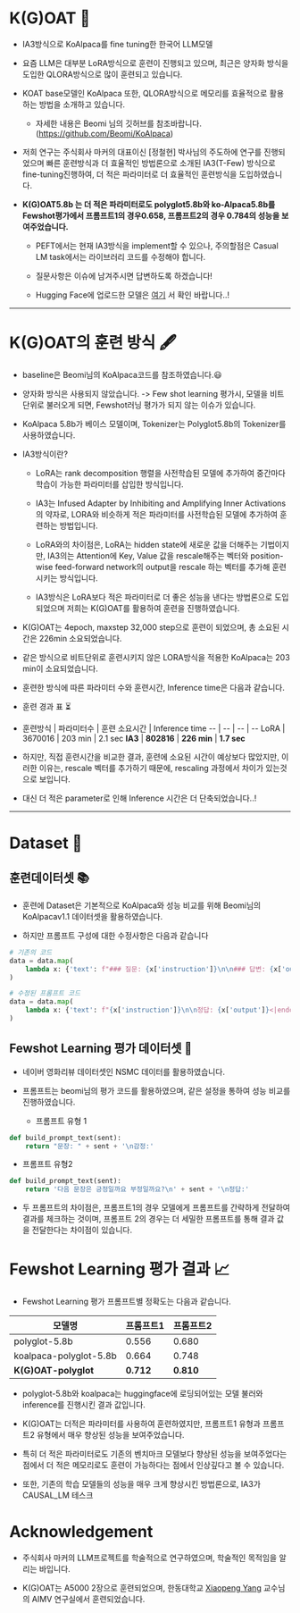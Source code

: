 <p align="center" width="100%">
</p>

# K(G)OAT 🐐
- IA3방식으로 KoAlpaca를 fine tuning한 한국어 LLM모델

- 요즘 LLM은 대부분 LoRA방식으로 훈련이 진행되고 있으며, 최근은 양자화 방식을 도입한 QLORA방식으로 많이 훈련되고 있습니다.

- KOAT base모델인 KoAlpaca 또한, QLORA방식으로 메모리를 효율적으로 활용하는 방법을 소개하고 있습니다.
  - 자세한 내용은 Beomi 님의 깃허브를 참조바랍니다. (https://github.com/Beomi/KoAlpaca)

- 저희 연구는 주식회사 마커의 대표이신 [정철현] 박사님의 주도하에 연구를 진행되었으며 빠른 훈련방식과 더 효율적인 방법론으로 소개된 IA3(T-Few) 방식으로 fine-tuning진행하여,
더 적은 파라미터로 더 효율적인 훈련방식을 도입하였습니다.

- **K(G)OAT5.8b 는 더 적은 파라미터로도 polyglot5.8b와 ko-Alpaca5.8b를 Fewshot평가에서 프롬프트1의 경우0.658, 프롬프트2의 경우 0.784의 성능을 보여주었습니다.**

  - PEFT에서는 현재 IA3방식을 implement할 수 있으나, 주의할점은 Casual LM task에서는 라이브러리 코드를 수정해야 합니다.

  - 질문사항은 이슈에 남겨주시면 답변하도록 하겠습니다!

  - Hugging Face에 업로드한 모델은 [여기](https://huggingface.co/DopeorNope/KOAT-5.8b) 서 확인 바랍니다..!

---
# K(G)OAT의 훈련 방식 🖋️

- baseline은 Beomi님의 KoAlpaca코드를 참조하였습니다.😃

- 양자화 방식은 사용되지 않았습니다.
        -> Few shot learning 평가시, 모델을 비트 단위로 불러오게 되면, Fewshot러닝 평가가 되지 않는 이슈가 있습니다.

- KoAlpaca 5.8b가 베이스 모델이며, Tokenizer는 Polyglot5.8b의 Tokenizer를 사용하였습니다.
  
- IA3방식이란?

  - LoRA는 rank decomposition 행렬을 사전학습된 모델에 추가하여 중간마다 학습이 가능한 파라미터를 삽입한 방식입니다.
    
  - IA3는 Infused Adapter by Inhibiting and Amplifying Inner Activations의 약자로, LORA와 비슷하게 적은 파라미터를 사전학습된 모델에 추가하여 훈련하는 방법입니다.
    
  - LoRA와의 차이점은, LoRA는 hidden state에 새로운 값을 더해주는 기법이지만, IA3의는 Attention에 Key, Value 값을 rescale해주는 벡터와 position-wise feed-forward network의 output을 rescale 하는 벡터를 추가해 훈련시키는 방식입니다.
    
  - IA3방식은 LoRA보다 적은 파라미터로 더 좋은 성능을 낸다는 방법론으로 도입 되었으며 저희는 K(G)OAT를 활용하여 훈련을 진행하였습니다.

- K(G)OAT는 4epoch, maxstep 32,000 step으로 훈련이 되었으며, 총 소요된 시간은 226min 소요되었습니다.

- 같은 방식으로 비트단위로 훈련시키지 않은 LORA방식을 적용한 KoAlpaca는 203 min이 소요되었습니다.

- 훈련한 방식에 따른 파라미터 수와 훈련시간, Inference time은 다음과 같습니다.

- 훈련 경과 표 ⏳
  
- 훈련방식 | 파라미터수 | 훈련 소요시간 | Inference time
-- | -- | -- | --
LoRA | 3670016 | 203 min | 2.1 sec
**IA3** | **802816** | **226 min** | **1.7 sec**

- 하지만, 직접 훈련시간을 비교한 결과, 훈련에 소요된 시간이 예상보다 많았지만, 이러한 이유는, rescale 벡터를 추가하기 때문에, rescaling 과정에서 차이가 있는것으로 보입니다.

- 대신 더 적은 parameter로 인해 Inference 시간은 더 단축되었습니다..!

---
# Dataset 💾

## 훈련데이터셋 📚

- 훈련에 Dataset은 기본적으로 KoAlpaca와 성능 비교를 위해 Beomi님의 KoAlpacav1.1 데이터셋을 활용하였습니다.
  
- 하지만 프롬프트 구성에 대한 수정사항은 다음과 같습니다

```python
# 기존의 코드
data = data.map(
    lambda x: {'text': f"### 질문: {x['instruction']}\n\n### 답변: {x['output']}<|endoftext|>" }
)

# 수정된 프롬프트 코드
data = data.map(
    lambda x: {'text': f"{x['instruction']}\n\n정답: {x['output']}<|endoftext|>"}
)
```

## Fewshot Learning 평가 데이터셋 📕

- 네이버 영화리뷰 데이터셋인 NSMC 데이터를 활용하였습니다.

- 프롬프트는 beomi님의 평가 코드를 활용하였으며, 같은 설정을 통하여 성능 비교를 진행하였습니다.

    - 프롬프트 유형 1
```python
def build_prompt_text(sent):
    return "문장: " + sent + '\n감정:'
```

   - 프롬프트 유형2
```python
def build_prompt_text(sent):
    return '다음 문장은 긍정일까요 부정일까요?\n' + sent + '\n정답:'

```

- 두 프롬프트의 차이점은, 프롬프트1의 경우 모델에게 프롬프트를 간략하게 전달하여 결과를 체크하는 것이며, 프롬프트 2의 경우는 더 세밀한 프롬프트를 통해 결과 값을 전달한다는 차이점이 있습니다.

# Fewshot Learning 평가 결과 📈

- Fewshot Learning 평가
프롬프트별 정확도는 다음과 같습니다.

모델명 | 프롬프트1 | 프롬프트2
-- | -- | --
polyglot-5.8b| 0.556 | 0.680
koalpaca-polyglot-5.8b | 0.664 | 0.748
**K(G)OAT-polyglot** | **0.712** | **0.810**


- polyglot-5.8b와 koalpaca는 huggingface에 로딩되어있는 모델 불러와 inference를 진행시킨 결과 값입니다.

- K(G)OAT는 더적은 파라미터를 사용하여 훈련하였지만, 프롬프트1 유형과 프롬프트2 유형에서 매우 향상된 성능을 보여주었습니다.

- 특히 더 적은 파라미터로도 기존의 벤치마크 모델보다 향상된 성능을 보여주었다는 점에서 더 적은 메모리로도 훈련이 가능하다는 점에서 인상깊다고 볼 수 있습니다.

- 또한, 기존의 학습 모델들의 성능을 매우 크게 향상시킨 방법론으로, IA3가 CAUSAL_LM 테스크

# Acknowledgement

- 주식회사 마커의 LLM프로젝트를 학술적으로 연구하였으며, 학술적인 목적임을 알리는 바입니다.

- K(G)OAT는 A5000 2장으로 훈련되었으며, 한동대학교 [Xiaopeng Yang](https://www.researchgate.net/profile/Xiaopeng-Yang-2) 교수님의 AIMV 연구실에서 훈련되었습니다.
